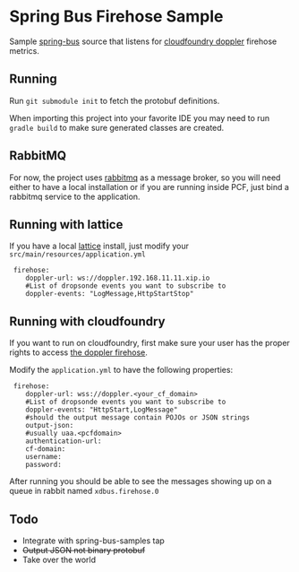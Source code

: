 # Spring Bus Firehose Sample

Sample [spring-bus](http://github.com/spring-projects/spring-bus) source that listens for [cloudfoundry doppler](https://github.com/cloudfoundry/loggregator) firehose metrics.

## Running

Run `git submodule init` to fetch the protobuf definitions. 

When importing this project into your favorite IDE you may need to run `gradle build` to make sure generated classes are created.

## RabbitMQ

For now, the project uses [rabbitmq](http://rabbitmq.org) as a message broker, so you will need either to have a local installation or if you are running inside PCF, just bind a rabbitmq service to the application. 

## Running with lattice

If you have a local [lattice](http://lattice.cf) install, just modify your `src/main/resources/application.yml`

```
 firehose:
    doppler-url: ws://doppler.192.168.11.11.xip.io
    #List of dropsonde events you want to subscribe to
    doppler-events: "LogMessage,HttpStartStop"
```

## Running with cloudfoundry

If you want to run on cloudfoundry, first make sure your user has the proper rights to access [the doppler firehose](www.cloudcredo.com/cloud-foundry-firehose-and-friends/).

Modify the `application.yml` to have the following properties:

```
 firehose:
    doppler-url: wss://doppler.<your_cf_domain>
    #List of dropsonde events you want to subscribe to
    doppler-events: "HttpStart,LogMessage"
    #should the output message contain POJOs or JSON strings
    output-json:
    #usually uaa.<pcfdomain>
    authentication-url:
    cf-domain:
    username:
    password:
```

After running you should be able to see the messages showing up on a queue in rabbit named `xdbus.firehose.0`

## Todo

* Integrate with spring-bus-samples tap
* ~~Output JSON not binary protobuf~~
* Take over the world



